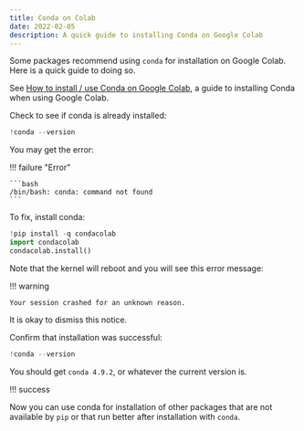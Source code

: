 ```yaml
---
title: Conda on Colab
date: 2022-02-05
description: A quick guide to installing Conda on Google Colab
---
```


Some packages recommend using `conda` for installation on Google Colab. Here is a quick guide to doing so.

See [How to install / use Conda on Google Colab](https://inside-machinelearning.com/en/how-to-install-use-conda-on-google-colab/), a guide to installing Conda when using Google Colab.

Check to see if conda is already installed:

```py
!conda --version
```

You may get the error:

!!! failure "Error"

    ```bash
    /bin/bash: conda: command not found
    ```

To fix, install conda:

```py
!pip install -q condacolab
import condacolab
condacolab.install()
```

Note that the kernel will reboot and you will see this error message:

!!! warning 

    Your session crashed for an unknown reason.
    
It is okay to dismiss this notice.

Confirm that installation was successful:

```py
!conda --version
```

You should get `conda 4.9.2`, or whatever the current version is.

!!! success

Now you can use conda for installation of other packages that are not available by `pip` or that run better after installation with `conda`.
